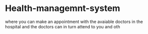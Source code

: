 # Health-managemnt-system
where you can make an appointment with the avaiable doctors in the hospital and the doctors can in turn attend to you and oth
 
